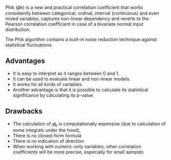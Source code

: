 Phik (𝜙k) is a new and practical correlation coefficient that works consistently between categorical, ordinal, interval (continuous) and even mixed variables, captures non-linear dependency and reverts to the Pearson correlation coefficient in case of a bivariate normal input distribution.

The Phik algorithm contains a built-in noise reduction technique against statistical fluctuations.

## Advantages
- It is easy to interpret as it ranges between 0 and 1.
- It can be used to evaluate linear and non-linear models.
- It works for all kinds of variables.
- Another advantage is that it is possible to calculate its statistical significance by calculating its p-value.

## Drawbacks
- The calculation of $𝜙_k$ is computationally expensive (due to calculation of some integrals under the hood),
- There is no closed-form formula
- There is no indication of direction
- When working with numeric-only variables, other correlation coefficients will be more precise, especially for small samples

